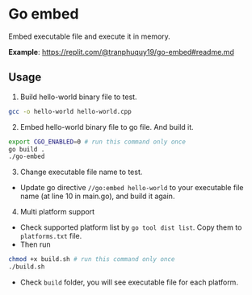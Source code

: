 # Go embed

Embed executable file and execute it in memory.

**Example**: https://replit.com/@tranphuquy19/go-embed#readme.md

## Usage

1. Build hello-world binary file to test.

```bash
gcc -o hello-world hello-world.cpp
```

2. Embed hello-world binary file to go file. And build it.

```bash
export CGO_ENABLED=0 # run this command only once
go build .
./go-embed
```

3. Change executable file name to test.

- Update go directive `//go:embed hello-world` to your executable file name (at line 10 in main.go), and build it again.

4. Multi platform support

- Check supported platform list by `go tool dist list`. Copy them to `platforms.txt` file.
- Then run 

```bash
chmod +x build.sh # run this command only once
./build.sh
```

- Check `build` folder, you will see executable file for each platform.